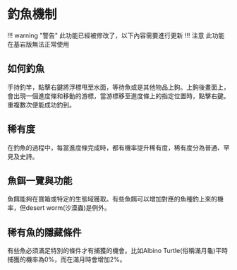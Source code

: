 # 釣魚機制
!!! warning "警告"
    此功能已經被修改了，以下內容需要進行更新
!!! 注意
    此功能在基岩版無法正常使用
## 如何釣魚
手持釣竿，點擊右鍵將浮標甩至水面，等待魚或是其他物品上鉤。上鉤後畫面上，會出現一個進度條和移動的游標，當游標移至進度條上的指定位置時，點擊右鍵。重複數次便能成功釣到。
## 稀有度
在釣魚的過程中，每當進度條完成時，都有機率提升稀有度，稀有度分為普通、罕見及史詩。
## 魚餌一覽與功能
魚餌能夠在寶箱或特定的生態域獲取。有些魚餌可以增加對應的魚種釣上來的機率，但desert worm(沙漠蟲)是例外。
## 稀有魚的隱藏條件
有些魚必須滿足特別的條件才有捕獲的機會。比如Albino Turtle(俗稱滿月龜)平時捕獲的機率為0%，而在滿月時會增加2%。